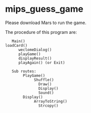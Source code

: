 # mips_guess_game
Please download Mars to run the game.

The procedure of this program are:
	

       Main()
	loadCard()
	      weclomeDialog()
	      playGame()
	      displayResult()
	      playAgain() (or Exit)
            
       Sub routes:
            PlayGame()	
                 Shuffle()
	               Draw()
	               Display()
	               Sound()
            Display()	
                 ArrayToString()
	               Strcopy()








